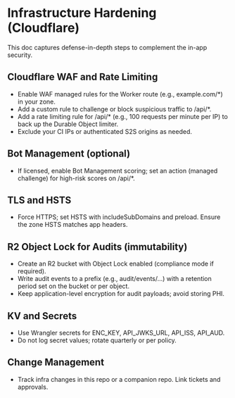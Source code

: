 # Infrastructure Hardening (Cloudflare)

This doc captures defense-in-depth steps to complement the in-app security.

## Cloudflare WAF and Rate Limiting

- Enable WAF managed rules for the Worker route (e.g., example.com/\*) in your zone.
- Add a custom rule to challenge or block suspicious traffic to /api/\*.
- Add a rate limiting rule for /api/\* (e.g., 100 requests per minute per IP) to back up the Durable Object limiter.
- Exclude your CI IPs or authenticated S2S origins as needed.

## Bot Management (optional)

- If licensed, enable Bot Management scoring; set an action (managed challenge) for high-risk scores on /api/\*.

## TLS and HSTS

- Force HTTPS; set HSTS with includeSubDomains and preload. Ensure the zone HSTS matches app headers.

## R2 Object Lock for Audits (immutability)

- Create an R2 bucket with Object Lock enabled (compliance mode if required).
- Write audit events to a prefix (e.g., audit/events/...) with a retention period set on the bucket or per object.
- Keep application-level encryption for audit payloads; avoid storing PHI.

## KV and Secrets

- Use Wrangler secrets for ENC_KEY, API_JWKS_URL, API_ISS, API_AUD.
- Do not log secret values; rotate quarterly or per policy.

## Change Management

- Track infra changes in this repo or a companion repo. Link tickets and approvals.
